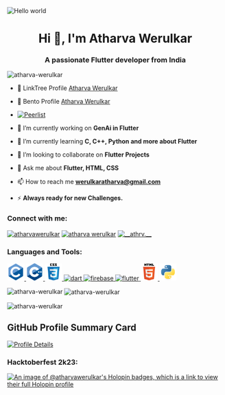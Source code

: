 <img src="https://raw.githubusercontent.com/sagar-viradiya/sagar-viradiya/master/resources/banner.png" alt="Hello world">


<h1 align="center">Hi 👋, I'm Atharva Werulkar</h1>
<h3 align="center">A passionate Flutter developer from India</h3>

<p align="left"> <img src="https://komarev.com/ghpvc/?username=atharva-werulkar&label=Profile%20views&color=0e75b6&style=flat" alt="atharva-werulkar" /> </p>




- 🌴 LinkTree Profile [Atharva Werulkar](https://linktr.ee/AtharvaWerulkar)

- 📱 Bento Profile [Atharva Werulkar](https://bento.me/atharvawerulkar)

- [![Peerlist](https://github-readme-badge.peerlist.io/api/atharvawerulkar?style=social)](https://peerlist.io/atharvawerulkar)

- 🔭 I’m currently working on **GenAi in Flutter**

- 🌱 I’m currently learning **C, C++, Python and more about Flutter**

- 👯 I’m looking to collaborate on **Flutter Projects**

- 💬 Ask me about **Flutter, HTML, CSS**

- 📫 How to reach me **werulkaratharva@gmail.com**

- ⚡ **Always ready for new Challenges.**

<h3 align="left">Connect with me:</h3>
<p align="left">
<a href="https://twitter.com/atharvawerulkar" target="blank"><img align="center" src="https://raw.githubusercontent.com/rahuldkjain/github-profile-readme-generator/master/src/images/icons/Social/twitter.svg" alt="atharvawerulkar" height="30" width="40" /></a>
<a href="https://linkedin.com/in/atharva werulkar" target="blank"><img align="center" src="https://raw.githubusercontent.com/rahuldkjain/github-profile-readme-generator/master/src/images/icons/Social/linked-in-alt.svg" alt="atharva werulkar" height="30" width="40" /></a>
<a href="https://instagram.com/__athrv.__" target="blank"><img align="center" src="https://raw.githubusercontent.com/rahuldkjain/github-profile-readme-generator/master/src/images/icons/Social/instagram.svg" alt="__athrv.__" height="30" width="40" /></a>
</p>

<h3 align="left">Languages and Tools:</h3>
<p align="left"> <a href="https://www.cprogramming.com/" target="_blank" rel="noreferrer"> <img src="https://raw.githubusercontent.com/devicons/devicon/master/icons/c/c-original.svg" alt="c" width="40" height="40"/> </a> <a href="https://www.w3schools.com/cpp/" target="_blank" rel="noreferrer"> <img src="https://raw.githubusercontent.com/devicons/devicon/master/icons/cplusplus/cplusplus-original.svg" alt="cplusplus" width="40" height="40"/> </a> <a href="https://www.w3schools.com/css/" target="_blank" rel="noreferrer"> <img src="https://raw.githubusercontent.com/devicons/devicon/master/icons/css3/css3-original-wordmark.svg" alt="css3" width="40" height="40"/> </a> <a href="https://dart.dev" target="_blank" rel="noreferrer"> <img src="https://www.vectorlogo.zone/logos/dartlang/dartlang-icon.svg" alt="dart" width="40" height="40"/> </a> <a href="https://firebase.google.com/" target="_blank" rel="noreferrer"> <img src="https://www.vectorlogo.zone/logos/firebase/firebase-icon.svg" alt="firebase" width="40" height="40"/> </a> <a href="https://flutter.dev" target="_blank" rel="noreferrer"> <img src="https://www.vectorlogo.zone/logos/flutterio/flutterio-icon.svg" alt="flutter" width="40" height="40"/> </a> <a href="https://www.w3.org/html/" target="_blank" rel="noreferrer"> <img src="https://raw.githubusercontent.com/devicons/devicon/master/icons/html5/html5-original-wordmark.svg" alt="html5" width="40" height="40"/> </a> <a href="https://www.python.org" target="_blank" rel="noreferrer"> <img src="https://raw.githubusercontent.com/devicons/devicon/master/icons/python/python-original.svg" alt="python" width="40" height="40"/> </a> </p>

<p><img align="left" src="https://github-readme-stats.vercel.app/api/top-langs?username=atharva-werulkar&show_icons=true&locale=en&layout=compact" alt="atharva-werulkar" /></p>

<p>&nbsp;<img align="center" src="https://github-readme-stats.vercel.app/api?username=atharva-werulkar&show_icons=true&locale=en" alt="atharva-werulkar" /></p>

<p><img align="center" src="https://github-readme-streak-stats.herokuapp.com/?user=atharva-werulkar&" alt="atharva-werulkar" /></p>


## GitHub Profile Summary Card
<a href="http://github-profile-summary-cards.vercel.app/api/cards/profile-details?username=Atharva-Werulkar&theme=transparent">
  <img src="http://github-profile-summary-cards.vercel.app/api/cards/profile-details?username=Atharva-Werulkar&theme=transparent" alt="Profile Details">
</a>


<h3 align="left">Hacktoberfest 2k23:</h3>

[![An image of @atharvawerulkar's Holopin badges, which is a link to view their full Holopin profile](https://holopin.me/atharvawerulkar)](https://holopin.io/@atharvawerulkar)


       
<!---
Atharva-Werulkar/Atharva-Werulkar is a ✨ special ✨ repository because its `README.md` (this file) appears on your GitHub profile.
You can click the Preview link to take a look at your changes.
--->
